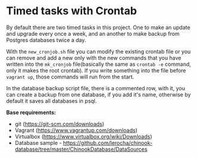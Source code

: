 # Timed tasks with Crontab

By default there are two timed tasks in this project. One to make an update and upgrade every once a week, and an another to make backup from Postgres databases twice a day.

With the `new_cronjob.sh` file you can modify the existing crontab file or you can remove and add a new only with the new commands that you have written into the `mk_cronjob` file(basically the same as `crontab -e` command, only it makes the root crontab). If you write something into the file before `vagrant up`, those commands will run from the start.

In the database backup script file, there is a commented row, with it, you can create a backup from one database, if you add it's name, otherwise by default it saves all databases in psql.

**Base requirements:**

 - git (https://git-scm.com/downloads)
 - Vagrant (https://www.vagrantup.com/downloads)
 - Virtualbox (https://www.virtualbox.org/wiki/Downloads)
 - Database sample - https://github.com/lerocha/chinook-database/tree/master/ChinookDatabase/DataSources
